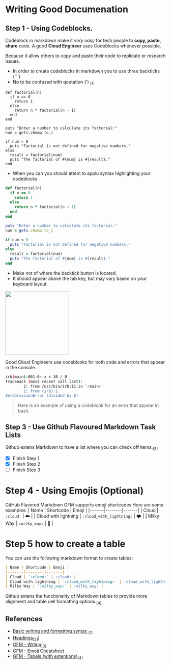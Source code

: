 # Writing Good Documenation
## Step 1 - Using Codeblocks.

Codeblock in markdown make it *very easy* for tech people to **copy, paste, share** code.
A good __Cloud Engineer__ uses Codeblocks whenever possible.

Because it allow others to copy and paste their code to replicate or research issues.

- In order to create codeblocks in markdown you to use three backticks (```)
- No to be confused with qoutation (') [<sub>[1]</sub>](#references)


```
def factorial(n)
  if n == 0
    return 1
  else
    return n * factorial(n - 1)
  end
end

puts "Enter a number to calculate its factorial:"
num = gets.chomp.to_i

if num < 0
  puts "Factorial is not defined for negative numbers."
else
  result = factorial(num)
  puts "The factorial of #{num} is #{result}."
end
```

- When you can you should attem to applu syntax highlighting your codeblocks

```ruby
def factorial(n)
  if n == 0
    return 1
  else
    return n * factorial(n - 1)
  end
end

puts "Enter a number to calculate its factorial:"
num = gets.chomp.to_i

if num < 0
  puts "Factorial is not defined for negative numbers."
else
  result = factorial(num)
  puts "The factorial of #{num} is #{result}."
end
```
- Make not of where the backtick button is located.
- It should appear above the tab key, but may vary based on your keyboard layout. 

<img width="200px" src="https://github.com/Robin-MR/github-docs-example/assets/35770296/080b030e-ffb7-4f84-bf6e-30a5e62cda72" />

Good Cloud Engineers use codeblcoks for both code and errors that appear in the console.

```bash
irb(main):001:0> x = 10 / 0
Traceback (most recent call last):
        2: from /usr/bin/irb:11:in `<main>'
        1: from (irb):1
ZeroDivisionError (divided by 0)
```
> Here is an example of using a codeblcok for an error that appear in bash.

## Step 3 - Use Github Flavoured Markdown Task Lists 

Github extens Markdown to have a list where you can check off items.<sub>[3]</sub>

- [x] Finish Step 1
- [x] Finish Step 2
- [ ] Finish Step 3

# Step 4 - Using Emojis (Optional)

GitHub Flavored Markdown GFM supports emoji shortcodes
Here are some examples:
| Name | Shortcode | Emoji |
|-------|--------|-------|
| Cloud | `:cloud:` | :cloud: |
| Cloud with lightning | `:cloud_with_lightning:` | :cloud_with_lightning: |
| Milky Way | `:milky_way:` | :milky_way: |

# Step 5 how to create a table

You can use the following markdown format to create tables:

```md
| Name | Shortcode | Emoji |
|-------|--------|-------|
| Cloud | `:cloud:` | :cloud: |
| Cloud with lightning | `:cloud_with_lightning:` | :cloud_with_lightning: |
| Milky Way | `:milky_way:` | :milky_way: |
```
Github extens the functionality of Markdown tables to provide more alignment and table cell formatting options.[<sub>[4]</sub>](#references)

## References 
- [Basic writing and formatting syntax
](https://docs.github.com/en/get-started/writing-on-github/getting-started-with-writing-and-formatting-on-github/basic-writing-and-formatting-syntax)<sub>[1]</sub>
- [Headings](https://docs.github.com/en/get-started/writing-on-github/getting-started-with-writing-and-formatting-on-github/basic-writing-and-formatting-syntax#headings)<sub>[2]</sub>]
- [GFM - Wrting](https://docs.github.com/en/get-started/writing-on-github/getting-started-with-writing-and-formatting-on-github/basic-writing-and-formatting-syntax#quoting-text)<sub>[3]</sub>
- [GFM - Emoji Cheatsheet]([thub/getting-started-with-writing-and-formatting-on-github/basic-writing-and-formatting-syntax#using-emoji](https://github.com/ikatyang/emoji-cheat-sheet/blob/master/README.md)https://github.com/ikatyang/emoji-cheat-sheet/blob/master/README.md)
- [GFM - Tabels (with extentions)](https://github.github.com/gfm/#tables-extension-)<sub>[4]</sub>
